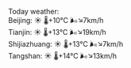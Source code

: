 Today weather:  
Beijing: ☀️   🌡️+10°C 🌬️↘7km/h  
Tianjin: ☀️   🌡️+13°C 🌬️↘19km/h  
Shijiazhuang: ☀️   🌡️+13°C 🌬️↘7km/h  
Tangshan: ☀️   🌡️+14°C 🌬️↘13km/h  
